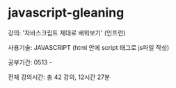 # javascript-gleaning

강의: '자바스크립트 제대로 배워보기' (인프런)

사용기술: JAVASCRIPT (html 안에 script 태그로 js파일 작성)

공부기간: 0513 - 

전체 강의시간:
총 42 강의, 12시간 27분

